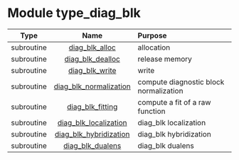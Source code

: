 # Module type_diag_blk

| Type | Name | Purpose |
| :--: | :--: | :---------- |
| subroutine | [diag_blk_alloc](https://github.com/JCSDA/saber/tree/develop/src/saber/bump/type_diag_blk.F90#L60) | allocation |
| subroutine | [diag_blk_dealloc](https://github.com/JCSDA/saber/tree/develop/src/saber/bump/type_diag_blk.F90#L131) | release memory |
| subroutine | [diag_blk_write](https://github.com/JCSDA/saber/tree/develop/src/saber/bump/type_diag_blk.F90#L153) | write |
| subroutine | [diag_blk_normalization](https://github.com/JCSDA/saber/tree/develop/src/saber/bump/type_diag_blk.F90#L260) | compute diagnostic block normalization |
| subroutine | [diag_blk_fitting](https://github.com/JCSDA/saber/tree/develop/src/saber/bump/type_diag_blk.F90#L290) | compute a fit of a raw function |
| subroutine | [diag_blk_localization](https://github.com/JCSDA/saber/tree/develop/src/saber/bump/type_diag_blk.F90#L598) | diag_blk localization |
| subroutine | [diag_blk_hybridization](https://github.com/JCSDA/saber/tree/develop/src/saber/bump/type_diag_blk.F90#L645) | diag_blk hybridization |
| subroutine | [diag_blk_dualens](https://github.com/JCSDA/saber/tree/develop/src/saber/bump/type_diag_blk.F90#L723) | diag_blk dualens |
